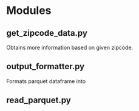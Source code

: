 # Modules

## get_zipcode_data.py

Obtains more information based on given zipcode.

## output_formatter.py

Formats parquet dataframe into

## read_parquet.py
